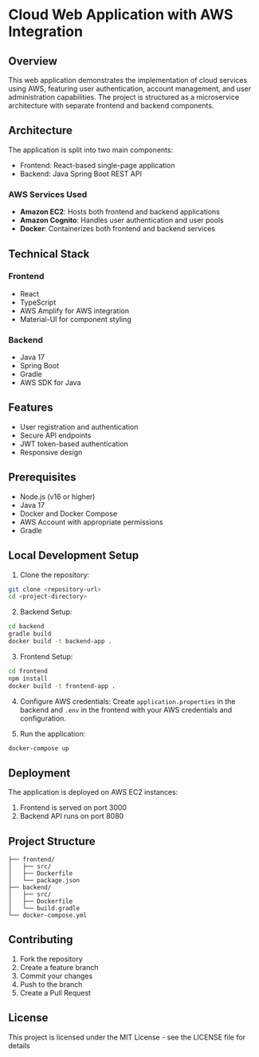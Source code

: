 # Cloud Web Application with AWS Integration

## Overview
This web application demonstrates the implementation of cloud services using AWS, featuring user authentication, account management, and user administration capabilities. The project is structured as a microservice architecture with separate frontend and backend components.

## Architecture
The application is split into two main components:
- Frontend: React-based single-page application
- Backend: Java Spring Boot REST API

### AWS Services Used
- **Amazon EC2**: Hosts both frontend and backend applications
- **Amazon Cognito**: Handles user authentication and user pools
- **Docker**: Containerizes both frontend and backend services

## Technical Stack

### Frontend
- React
- TypeScript
- AWS Amplify for AWS integration
- Material-UI for component styling

### Backend
- Java 17
- Spring Boot
- Gradle
- AWS SDK for Java

## Features
- User registration and authentication
- Secure API endpoints
- JWT token-based authentication
- Responsive design

## Prerequisites
- Node.js (v16 or higher)
- Java 17
- Docker and Docker Compose
- AWS Account with appropriate permissions
- Gradle

## Local Development Setup

1. Clone the repository:
```bash
git clone <repository-url>
cd <project-directory>
```

2. Backend Setup:
```bash
cd backend
gradle build
docker build -t backend-app .
```

3. Frontend Setup:
```bash
cd frontend
npm install
docker build -t frontend-app .
```

4. Configure AWS credentials:
Create `application.properties` in the backend and `.env` in the frontend with your AWS credentials and configuration.

5. Run the application:
```bash
docker-compose up
```

## Deployment
The application is deployed on AWS EC2 instances:
1. Frontend is served on port 3000
2. Backend API runs on port 8080

## Project Structure
```
├── frontend/
│   ├── src/
│   ├── Dockerfile
│   └── package.json
├── backend/
│   ├── src/
│   ├── Dockerfile
│   └── build.gradle
└── docker-compose.yml
```

## Contributing
1. Fork the repository
2. Create a feature branch
3. Commit your changes
4. Push to the branch
5. Create a Pull Request

## License
This project is licensed under the MIT License - see the LICENSE file for details
